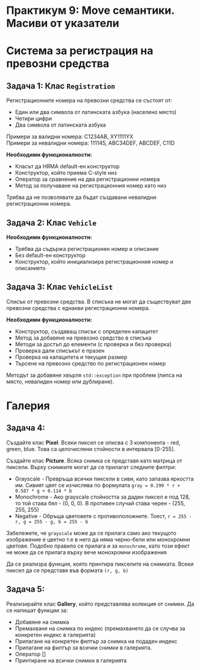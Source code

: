 # Практикум 9: Move семантики. Масиви от указатели

# Система за регистрация на превозни средства

## Задача 1: Клас `Registration`

Регистрационните номера на превозни средства се състоят от:
- Един или два символа от латинската азбука (населено място)
- Четири цифри
- Два символа от латинската азбука

Примери за валидни номера: C1234AB, XY1111YX  
Примери за невалидни номера: 111145, ABC34DEF, ABCDEF, C11D

**Необходими функционалности:**
- Класът да НЯМА default-ен конструктор
- Конструктор, който приема C-style низ
- Оператор за сравнение на два регистрационни номера
- Метод за получаване на регистрационния номер като низ

Трябва да не позволявате да бъдат създавани невалидни регистрационни номера.

## Задача 2: Клас `Vehicle`

**Необходими функционалности:**
- Трябва да съдържа регистрационен номер и описание
- Без default-ен конструктор
- Конструктор, който инициализира регистрационния номер и описанието

## Задача 3: Клас `VehicleList`

Списък от превозни средства. В списъка не могат да съществуват две превозни средства с еднакви регистрационни номера.

**Необходими функционалности:**
- Конструктор, създаващ списък с определен капацитет
- Метод за добавяне на превозно средство в списъка
- Методи за достъп до елементи (с проверка и без проверка)
- Проверка дали списъкът е празен
- Проверка на капацитета и текущия размер
- Търсене на превозно средство по регистрационен номер

Методът за добавяне хвърля `std::exception` при проблем (липса на място, невалиден номер или дублиране).

# Галерия 

## Задача 4:
Създайте клас **Pixel**. Всеки пиксел се описва с 3 компонента - red, green, blue. Това са целочислени стойности в интервала [0-255].

Създайте клас **Picture**. Всяка снимка се представя като матрица от пиксели. Върху снимките могат да се прилагат следните филтри:
- Grayscale - Превръща всички пиксели в сиви, като запазва яркостта им. Сивият цвят се изчислява по формулата ```gray = 0.299 * r + 0.587 * g + 0.114 * b```
- Monochrome - Ако grayscale стойността за даден пиксел е под 128, то той става бял - (0, 0, 0). В противен случай става черен - (255, 255, 255)
- Negative - Обръща цветовете с противоположните. Тоест, ```r = 255 - r, g = 255 - g, b = 255 - b```

Забележете, че ```grayscale``` може да се прилага само ако текущото изображение е цветно т.е в него да няма черно-бели или монохромни цветове. Подобно правило се прилага и за ```monochrome```, като този ефект не може да се прилага върху вече монохромни изображения

Да се реализра функция, която принтира пикселите на снимката. Всеки пиксел да се представя във формата ```(r, g, b)```

## Задача 5:
Реализирайте клас **Gallery**, който представлява колекция от снимки. Да се напишат функции за: 
- Добавяне на снимка
- Премахване на снимка по индекс (премахването да се случва за конкретен индекс в галерията)
- Прилагане на конкретен филтър за снимка на подаден индекс
- Прилагане на филтър за всички снимки в галерията.
- Оператор []
- Принтиране на всички снимки в галерията
